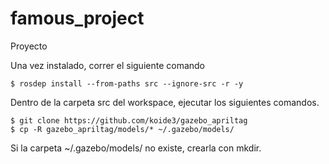 # famous_project
Proyecto

Una vez instalado, correr el siguiente comando

    $ rosdep install --from-paths src --ignore-src -r -y

Dentro de la carpeta src del workspace, ejecutar los siguientes comandos.

    $ git clone https://github.com/koide3/gazebo_apriltag
    $ cp -R gazebo_apriltag/models/* ~/.gazebo/models/

Si la carpeta ~/.gazebo/models/ no existe, crearla con mkdir.